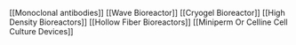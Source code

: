 [[Monoclonal antibodies]]
[[Wave Bioreactor]]
[[Cryogel Bioreactor]]
[[High Density Bioreactors]]
[[Hollow Fiber Bioreactors]]
[[Miniperm Or Celline Cell Culture Devices]]
